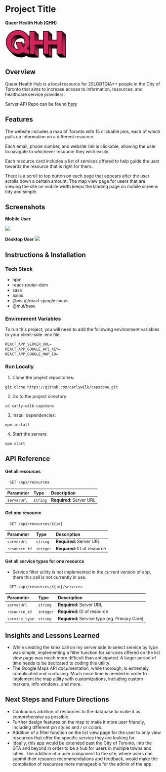 # Project Title
**Queer Health Hub (QHH)**


<img src="./src/assets/logo/qhh-logo.svg" width="200">


## Overview
Queer Health Hub is a local resource for 2SLGBTQIA++ people in the City of Toronto that aims to increase access to information, resources, and healthcare service providers.


Server API Repo can be found [here](https://github.com/carlywilk/capstone-api.git)


## Features
The website includes a map of Toronto with 15 clickable pins, each of which pulls up information on a different resource.

Each email, phone number, and website link is clickable, allowing the user to navigate to whichever resource they wish easily. 

Each resource card includes a list of services offered to help guide the user towards the resource that is right for them.

There is a scroll to top button on each page that appears after the user scrolls down a certain amount.
The map view page for users that are viewing the site on mobile width keeps the landing page on mobile screens tidy and simple. 



## Screenshots
**Mobile User**

<img src="./src/assets/gifs/carly-wilk-capstone-mobile.gif" width="320">



**Desktop User**
<img src="./src/assets/gifs/carly-wilk-capstone-desktop.gif" width="850">



## Instructions & Installation

### Tech Stack
- npm
- react-router-dom
- sass
- axios
- @vis.gl/react-google-maps
- @mui/base


### Environment Variables
To run this project, you will need to add the following environment variables to your client-side .env file.
```
REACT_APP_SERVER_URL=
REACT_APP_GOOGLE_API_KEY=
REACT_APP_GOOGLE_MAP_ID=
```


### Run Locally 
1. Clone the project repositories:
```
git clone https://github.com/carlywilk/capstone.git
```

2. Go to the project directory:
```
cd carly-wilk-capstone
```

3. Install dependencies:
```
npm install
```

4. Start the servers:
```
npm start
```


## API Reference

#### Get all resources
```
  GET /api/resources
```
| Parameter   | Type     | Description                |
| :---------- | :------- | :------------------------- |
| `serverUrl` | `string` | **Required:** Server URL   |

#### Get one resource
```
  GET /api/resources/${id}
```
| Parameter       | Type      | Description                       |
| :-------------- | :-------- | :-------------------------------- |
| `serverUrl`     | `string`  | **Required:** Server URL          |
| `resource_id`   | `integer` | **Required:** ID of resource      |

#### Get all service types for one resource
- Service filter utility is not implemented in the current version of app, there this call is not currently in use. 
```
  GET /api/resources/${id}/services
```
| Parameter        | Type      | Description                                   |
| :--------------- | :-------- | :-------------------------------------------- |
| `serverUrl`      | `string`  | **Required:** Server URL                      |
| `resource_id`    | `integer` | **Required:** ID of resource                  |
| `service_type`   | `string`  | **Required:** Service type (eg. Primary Care) |


## Insights and Lessons Learned
- While creating the knex call on my server side to select service by type was simple, implementing a filter function for services offered on the list view page was much more difficult than anticipated. A larger period of time needs to be dedicated to coding this utility. 
- The Google Maps API documentation, while thorough, is extremely complicated and confusing. Much more time is needed in order to implement the map utility with customizations, including custom markers, info windows, and more. 

## Next Steps and Future Directions
- Continuous addition of resources to the database to make it as comprehensive as possible.
- Further design features on the map to make it more user friendly, including different pin styles and / or colors.
- Addition of a filter function on the list view page for the user to only view resources that offer the specific service they are looking for.
- Ideally, this app would be extended past the City of Toronto, into the GTA and beyond in order to be a hub for users in multiple towns and cities. The addition of a user component to the site, where users can submit their resource recommendations and feedback, would make the compilation of resources more manageable for the admin of the app. 